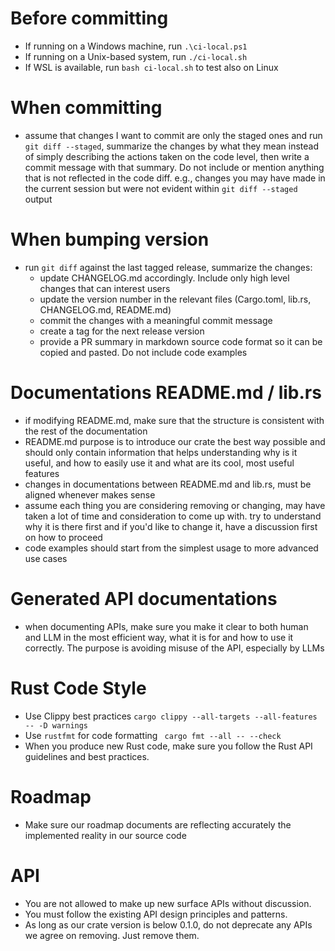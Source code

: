 # Before committing

- If running on a Windows machine, run `.\ci-local.ps1`
- If running on a Unix-based system, run `./ci-local.sh`
- If WSL is available, run `bash ci-local.sh` to test also on Linux

# When committing    

- assume that changes I want to commit are only the staged ones and run `git diff --staged`, summarize the changes by what they mean instead of simply describing the actions taken on the code level, then write a commit message with that summary. Do not include or mention anything that is not reflected in the code diff. e.g., changes you may have made in the current session but were not evident within `git diff --staged` output

# When bumping version  

- run `git diff` against the last tagged release, summarize the changes:
    - update CHANGELOG.md accordingly. Include only high level changes that can interest users
    - update the version number in the relevant files (Cargo.toml, lib.rs, CHANGELOG.md, README.md)
    - commit the changes with a meaningful commit message
    - create a tag for the next release version
    - provide a PR summary in markdown source code format so it can be copied and pasted. Do not include code examples

# Documentations README.md / lib.rs  

- if modifying README.md, make sure that the structure is consistent with the rest of the documentation
- README.md purpose is to introduce our crate the best way possible and should only contain information that helps understanding why is it useful, and how to easily use it and what are its cool, most useful features  
- changes in documentations between README.md and lib.rs, must be aligned whenever makes sense
- assume each thing you are considering removing or changing, may have taken a lot of time and consideration to come up with. try to understand why it is there first and if you'd like to change it, have a discussion first on how to proceed
- code examples should start from the simplest usage to more advanced use cases

# Generated API documentations

- when documenting APIs, make sure you make it clear to both human and LLM in the most efficient way, what it is for and how to use it correctly. The purpose is avoiding misuse of the API, especially by LLMs  

# Rust Code Style

- Use Clippy best practices `cargo clippy --all-targets --all-features -- -D warnings`
- Use `rustfmt` for code formatting ` cargo fmt --all -- --check`
- When you produce new Rust code, make sure you follow the Rust API guidelines and best practices. 

# Roadmap  

- Make sure our roadmap documents are reflecting accurately the implemented reality in our source code

# API

- You are not allowed to make up new surface APIs without discussion.  
- You must follow the existing API design principles and patterns.  
- As long as our crate version is below 0.1.0, do not deprecate any APIs we agree on removing. Just remove them.
